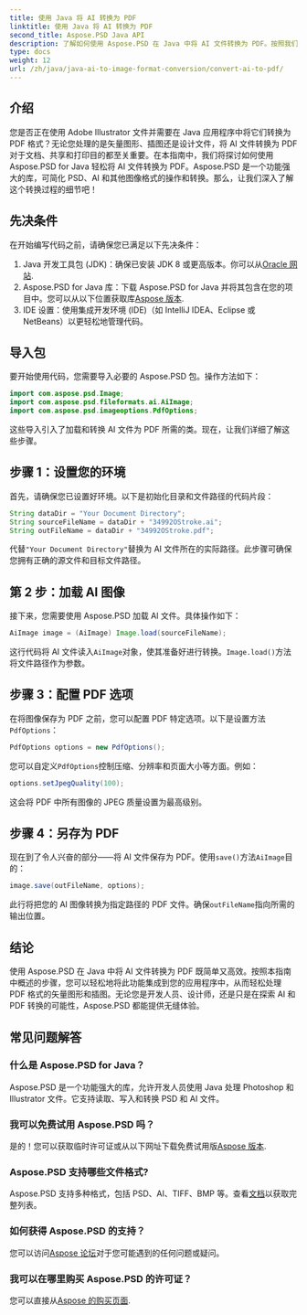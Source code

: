```yaml
---
title: 使用 Java 将 AI 转换为 PDF
linktitle: 使用 Java 将 AI 转换为 PDF
second_title: Aspose.PSD Java API
description: 了解如何使用 Aspose.PSD 在 Java 中将 AI 文件转换为 PDF。按照我们详细的分步指南高效管理文件转换。
type: docs
weight: 12
url: /zh/java/java-ai-to-image-format-conversion/convert-ai-to-pdf/
---
```

## 介绍
您是否正在使用 Adobe Illustrator 文件并需要在 Java 应用程序中将它们转换为 PDF 格式？无论您处理的是矢量图形、插图还是设计文件，将 AI 文件转换为 PDF 对于文档、共享和打印目的都至关重要。在本指南中，我们将探讨如何使用 Aspose.PSD for Java 轻松将 AI 文件转换为 PDF。Aspose.PSD 是一个功能强大的库，可简化 PSD、AI 和其他图像格式的操作和转换。那么，让我们深入了解这个转换过程的细节吧！
## 先决条件
在开始编写代码之前，请确保您已满足以下先决条件：
1.  Java 开发工具包 (JDK)：确保已安装 JDK 8 或更高版本。你可以从[Oracle 网站](https://www.oracle.com/java/technologies/javase-downloads.html).
2. Aspose.PSD for Java 库：下载 Aspose.PSD for Java 并将其包含在您的项目中。您可以从以下位置获取库[Aspose 版本](https://releases.aspose.com/psd/java/).
3. IDE 设置：使用集成开发环境 (IDE)（如 IntelliJ IDEA、Eclipse 或 NetBeans）以更轻松地管理代码。
## 导入包
要开始使用代码，您需要导入必要的 Aspose.PSD 包。操作方法如下：
```java
import com.aspose.psd.Image;
import com.aspose.psd.fileformats.ai.AiImage;
import com.aspose.psd.imageoptions.PdfOptions;
```
这些导入引入了加载和转换 AI 文件为 PDF 所需的类。现在，让我们详细了解这些步骤。

## 步骤 1：设置您的环境
首先，请确保您已设置好环境。以下是初始化目录和文件路径的代码片段：
```java
String dataDir = "Your Document Directory"; 
String sourceFileName = dataDir + "34992OStroke.ai";
String outFileName = dataDir + "34992OStroke.pdf";
```
代替`"Your Document Directory"`替换为 AI 文件所在的实际路径。此步骤可确保您拥有正确的源文件和目标文件路径。
## 第 2 步：加载 AI 图像
接下来，您需要使用 Aspose.PSD 加载 AI 文件。具体操作如下：
```java
AiImage image = (AiImage) Image.load(sourceFileName);
```
这行代码将 AI 文件读入`AiImage`对象，使其准备好进行转换。`Image.load()`方法将文件路径作为参数。
## 步骤 3：配置 PDF 选项
在将图像保存为 PDF 之前，您可以配置 PDF 特定选项。以下是设置方法`PdfOptions`：
```java
PdfOptions options = new PdfOptions();
```
您可以自定义`PdfOptions`控制压缩、分辨率和页面大小等方面。例如：
```java
options.setJpegQuality(100);
```
这会将 PDF 中所有图像的 JPEG 质量设置为最高级别。
## 步骤 4：另存为 PDF
现在到了令人兴奋的部分——将 AI 文件保存为 PDF。使用`save()`方法`AiImage`目的：
```java
image.save(outFileName, options);
```
此行将把您的 AI 图像转换为指定路径的 PDF 文件。确保`outFileName`指向所需的输出位置。

## 结论
使用 Aspose.PSD 在 Java 中将 AI 文件转换为 PDF 既简单又高效。按照本指南中概述的步骤，您可以轻松地将此功能集成到您的应用程序中，从而轻松处理 PDF 格式的矢量图形和插图。无论您是开发人员、设计师，还是只是在探索 AI 和 PDF 转换的可能性，Aspose.PSD 都能提供无缝体验。
## 常见问题解答
### 什么是 Aspose.PSD for Java？
Aspose.PSD 是一个功能强大的库，允许开发人员使用 Java 处理 Photoshop 和 Illustrator 文件。它支持读取、写入和转换 PSD 和 AI 文件。
### 我可以免费试用 Aspose.PSD 吗？
是的！您可以获取临时许可证或从以下网址下载免费试用版[Aspose 版本](https://releases.aspose.com/psd/java/).
### Aspose.PSD 支持哪些文件格式?
 Aspose.PSD 支持多种格式，包括 PSD、AI、TIFF、BMP 等。查看[文档](https://reference.aspose.com/psd/java/)以获取完整列表。
### 如何获得 Aspose.PSD 的支持？
您可以访问[Aspose 论坛](https://forum.aspose.com/c/psd/34)对于您可能遇到的任何问题或疑问。
### 我可以在哪里购买 Aspose.PSD 的许可证？
您可以直接从[Aspose 的购买页面](https://purchase.aspose.com/buy).